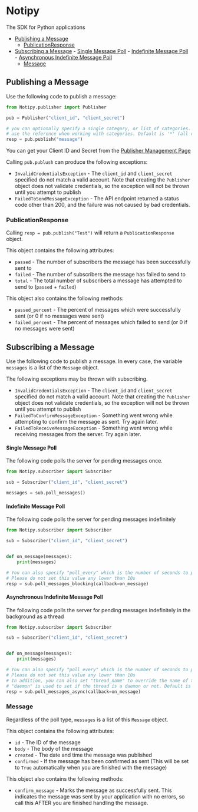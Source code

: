 # Notipy
The SDK for Python applications

- [Publishing a Message](#publishing-a-message)
    - [PublicationResponse](#publicationresponse)
- [Subscribing a Message](#subscribing-a-message)
        - [Single Message Poll](#single-message-poll)
        - [Indefinite Message Poll](#indefinite-message-poll)
        - [Asynchronous Indefinite Message Poll](#asynchronous-indefinite-message-poll)
    - [Message](#message)

## Publishing a Message
Use the following code to publish a message:

```python
from Notipy.publisher import Publisher

pub = Publisher("client_id", "client_secret")

# you can optionally specify a single category, or list of categories.
# use the reference when working with categories. Default is '*' (all categories)
resp = pub.publish("message")
```

You can get your Client ID and Secret from the [Publisher Management Page](https://notifi.pythonanywhere.com/notifi/publishers)

Calling `pub.publush` can produce the following exceptions:
- `InvalidCredentialsException` - The `client_id` and `client_secret` specified do not match a valid account. Note that creating the `Publisher` object does not validate credentials, so the exception will not be thrown until you attempt to publish 
- `FailedToSendMessageException` - The API endpoint returned a status code other than 200, and the failure was not caused by bad credentials.

### PublicationResponse
Calling `resp = pub.publish("Test")` will return a `PublicationResponse` object. 

This object contains the following attributes:
- `passed` - The number of subscribers the message has been successfully sent to
- `failed` - The number of subscribers the message has failed to send to
- `total` - The total number of subscribers a message has attempted to send to (`passed` + `failed`)

This object also contains the following methods:
- `passed_percent` - The percent of messages which were successfully sent (or 0 if no messages were sent)
- `failed_percent` - The percent of messages which failed to send (or 0 if no messages were sent)

## Subscribing a Message
Use the following code to publish a message. In every case, the variable `messages` is a list of the `Message` object.

The following exceptions may be thrown with subscribing.
- `InvalidCredentialsException` - The `client_id` and `client_secret` specified do not match a valid account. Note that creating the `Publisher` object does not validate credentials, so the exception will not be thrown until you attempt to publish 
- `FailedToConfirmMessageException` - Something went wrong while attempting to confirm the message as sent. Try again later.
- `FailedToReceiveMessageException` - Something went wrong while receiving messages from the server. Try again later.

#### Single Message Poll
The following code polls the server for pending messages once. 

```python
from Notipy.subscriber import Subscriber

sub = Subscriber("client_id", "client_secret")

messages = sub.poll_messages()
```

#### Indefinite Message Poll
The following code polls the server for pending messages indefinitely

```python
from Notipy.subscriber import Subscriber

sub = Subscriber("client_id", "client_secret")


def on_message(messages):
    print(messages)

# You can also specify "poll_every" which is the number of seconds to poll the API. 
# Please do not set this value any lower than 10s
resp = sub.poll_messages_blocking(callback=on_message)
```

#### Asynchronous Indefinite Message Poll
The following code polls the server for pending messages indefinitely in the background as a thread

```python
from Notipy.subscriber import Subscriber

sub = Subscriber("client_id", "client_secret")


def on_message(messages):
    print(messages)

# You can also specify "poll_every" which is the number of seconds to poll the API. 
# Please do not set this value any lower than 10s
# In addition, you can also set "thread_name" to override the name of the thread (default is "Notifi Poll Thread")
# "daemon" is used to set if the thread is a daemon or not. Default is "True"
resp = sub.poll_messages_async(callback=on_message)
```

### Message
Regardless of the poll type, `messages` is a list of this `Message` object.

This object contains the following attributes:
- `id` - The ID of the message
- `body` - The body of the message
- `created` - The date and time the message was published
- `confirmed` - If the message has been confirmed as sent (This will be set to `True` automatically when you are finished with the message)

This object also contains the following methods:
- `confirm_message` - Marks the message as successfully sent. This indicates the message was sent by your application with no errors, so call this AFTER you are finished handling the message.
